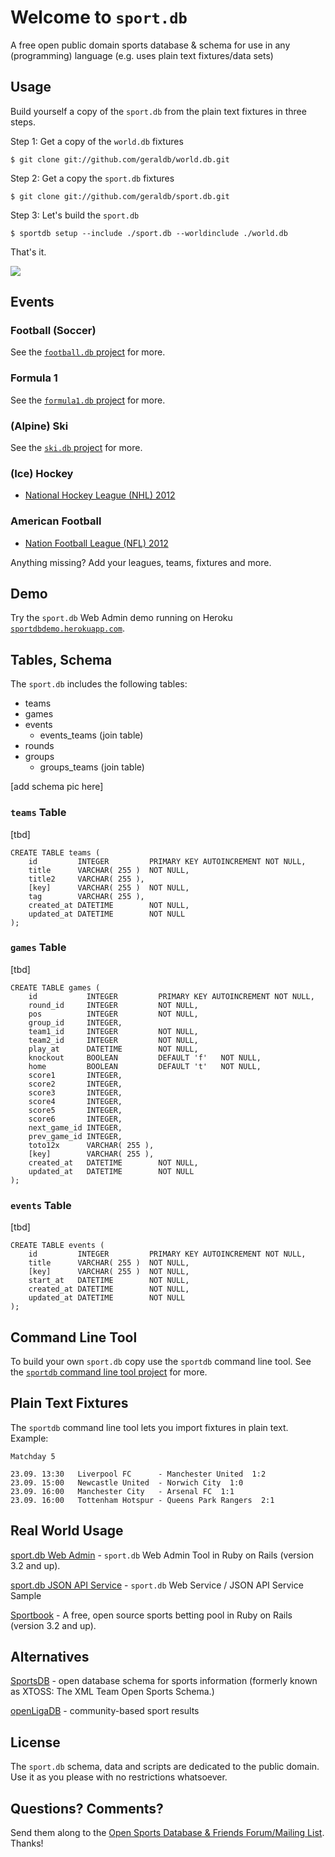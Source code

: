 # Welcome to `sport.db`

A free open public domain sports database & schema
for use in any (programming) language
(e.g. uses plain text fixtures/data sets)


## Usage

Build yourself a copy of the `sport.db` from the plain text fixtures
in three steps.

Step 1:  Get a copy of the `world.db` fixtures

    $ git clone git://github.com/geraldb/world.db.git

Step 2:  Get a copy the `sport.db` fixtures

    $ git clone git://github.com/geraldb/sport.db.git

Step 3:  Let's build the `sport.db`

    $ sportdb setup --include ./sport.db --worldinclude ./world.db

That's it.


![](https://raw.github.com/geraldb/sport.db/master/i/sqlitestudio.png)

## Events

### Football (Soccer)

See the [`football.db` project](https://github.com/openfootball) for more.

### Formula 1

See the [`formula1.db` project](https://github.com/geraldb/formula1.db) for more.

### (Alpine) Ski 

See the [`ski.db` project](https://github.com/geraldb/ski.db) for more.

### (Ice) Hockey

* [National Hockey League (NHL) 2012](https://github.com/geraldb/sport.db/tree/master/nhl)

### American Football

* [Nation Football League (NFL) 2012](https://github.com/geraldb/sport.db/tree/master/nfl)

Anything missing? Add your leagues, teams, fixtures and more.


## Demo

Try the `sport.db` Web Admin demo running
on Heroku [`sportdbdemo.herokuapp.com`](http://sportdbdemo.herokuapp.com).


## Tables, Schema

The `sport.db` includes the following tables:

* teams
* games
* events
  * events_teams (join table)
* rounds
* groups
  * groups_teams (join table)


[add schema pic here]


###  `teams` Table

[tbd]

    CREATE TABLE teams ( 
        id         INTEGER         PRIMARY KEY AUTOINCREMENT NOT NULL,
        title      VARCHAR( 255 )  NOT NULL,
        title2     VARCHAR( 255 ),
        [key]      VARCHAR( 255 )  NOT NULL,
        tag        VARCHAR( 255 ),
        created_at DATETIME        NOT NULL,
        updated_at DATETIME        NOT NULL 
    );


###  `games` Table

[tbd]

    CREATE TABLE games ( 
        id           INTEGER         PRIMARY KEY AUTOINCREMENT NOT NULL,
        round_id     INTEGER         NOT NULL,
        pos          INTEGER         NOT NULL,
        group_id     INTEGER,
        team1_id     INTEGER         NOT NULL,
        team2_id     INTEGER         NOT NULL,
        play_at      DATETIME        NOT NULL,
        knockout     BOOLEAN         DEFAULT 'f'   NOT NULL,
        home         BOOLEAN         DEFAULT 't'   NOT NULL,
        score1       INTEGER,
        score2       INTEGER,
        score3       INTEGER,
        score4       INTEGER,
        score5       INTEGER,
        score6       INTEGER,
        next_game_id INTEGER,
        prev_game_id INTEGER,
        toto12x      VARCHAR( 255 ),
        [key]        VARCHAR( 255 ),
        created_at   DATETIME        NOT NULL,
        updated_at   DATETIME        NOT NULL 
    );


###  `events` Table

[tbd]

    CREATE TABLE events ( 
        id         INTEGER         PRIMARY KEY AUTOINCREMENT NOT NULL,
        title      VARCHAR( 255 )  NOT NULL,
        [key]      VARCHAR( 255 )  NOT NULL,
        start_at   DATETIME        NOT NULL,
        created_at DATETIME        NOT NULL,
        updated_at DATETIME        NOT NULL 
    );




## Command Line Tool

To build your own `sport.db` copy use the `sportdb` command line tool.
See the [`sportdb` command line tool project](https://github.com/geraldb/sport.db.ruby) for more.


## Plain Text Fixtures

The `sportdb` command line tool
lets you import fixtures in plain text. Example:

```
Matchday 5

23.09. 13:30   Liverpool FC      - Manchester United  1:2
23.09. 15:00   Newcastle United  - Norwich City  1:0
23.09. 16:00   Manchester City   - Arsenal FC  1:1
23.09. 16:00   Tottenham Hotspur - Queens Park Rangers  2:1
```


## Real World Usage

[sport.db Web Admin](https://github.com/geraldb/sport.db.admin) - `sport.db` Web Admin Tool in Ruby on Rails (version 3.2 and up).

[sport.db JSON API Service](https://github.com/geraldb/sport.db.api) -  `sport.db` Web Service / JSON API Service Sample

[Sportbook](https://github.com/geraldb/sportbook) - A free, open source sports betting pool
in Ruby on Rails (version 3.2 and up). 


## Alternatives

[SportsDB](http://www.sportsdb.org)  - open database schema for sports information (formerly known as XTOSS: The XML Team Open Sports Schema.)

[openLigaDB](http://www.openligadb.de) -  community-based sport results


## License

The `sport.db` schema, data and scripts are dedicated to the public domain.
Use it as you please with no restrictions whatsoever.

## Questions? Comments?

Send them along to the [Open Sports Database & Friends Forum/Mailing List](http://groups.google.com/group/opensport). Thanks!

